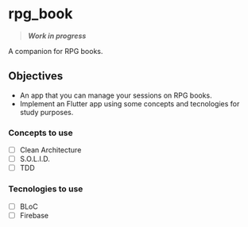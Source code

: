 # rpg_book 

> ***Work in progress***

A companion for RPG books.

## Objectives
- An app that you can manage your sessions on RPG books.
- Implement an Flutter app using some concepts and tecnologies for study purposes.

### Concepts to use
- [ ] Clean Architecture
- [ ] S.O.L.I.D.
- [ ] TDD

### Tecnologies to use
- [ ] BLoC
- [ ] Firebase
